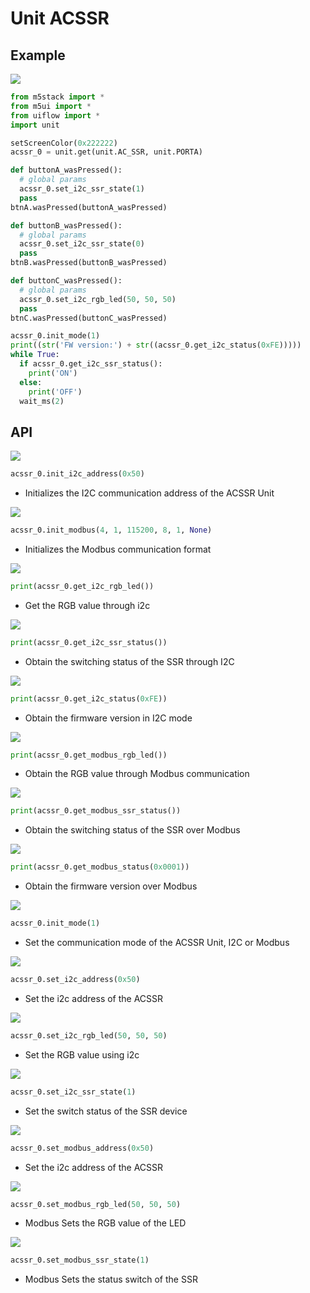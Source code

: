 # Unit ACSSR

## Example

<img class="blockly_svg" src="https://m5stack.oss-cn-shenzhen.aliyuncs.com/resource/docs/static/assets/img/uiflow/blockly/unit/acssr/uiflow_block_example.svg">

```python
from m5stack import *
from m5ui import *
from uiflow import *
import unit

setScreenColor(0x222222)
acssr_0 = unit.get(unit.AC_SSR, unit.PORTA)

def buttonA_wasPressed():
  # global params
  acssr_0.set_i2c_ssr_state(1)
  pass
btnA.wasPressed(buttonA_wasPressed)

def buttonB_wasPressed():
  # global params
  acssr_0.set_i2c_ssr_state(0)
  pass
btnB.wasPressed(buttonB_wasPressed)

def buttonC_wasPressed():
  # global params
  acssr_0.set_i2c_rgb_led(50, 50, 50)
  pass
btnC.wasPressed(buttonC_wasPressed)

acssr_0.init_mode(1)
print((str('FW version:') + str((acssr_0.get_i2c_status(0xFE)))))
while True:
  if acssr_0.get_i2c_ssr_status():
    print('ON')
  else:
    print('OFF')
  wait_ms(2)
```

## API

<img class="blockly_svg" src="https://m5stack.oss-cn-shenzhen.aliyuncs.com/resource/docs/static/assets/img/uiflow/blockly/unit/acssr/uiflow_block_unit_acssr_init_i2c_address.svg">

```python
acssr_0.init_i2c_address(0x50)
```

- Initializes the I2C communication address of the ACSSR Unit

<img class="blockly_svg" src="https://m5stack.oss-cn-shenzhen.aliyuncs.com/resource/docs/static/assets/img/uiflow/blockly/unit/acssr/uiflow_block_unit_acssr_init_modbus.svg">

```python
acssr_0.init_modbus(4, 1, 115200, 8, 1, None)
```

- Initializes the Modbus communication format

<img class="blockly_svg" src="https://m5stack.oss-cn-shenzhen.aliyuncs.com/resource/docs/static/assets/img/uiflow/blockly/unit/acssr/uiflow_block_unit_acssr_get_i2c_led.svg">

```python
print(acssr_0.get_i2c_rgb_led())
```

- Get the RGB value through i2c

<img class="blockly_svg" src="https://m5stack.oss-cn-shenzhen.aliyuncs.com/resource/docs/static/assets/img/uiflow/blockly/unit/acssr/uiflow_block_unit_acssr_get_i2c_ssr_status.svg">

```python
print(acssr_0.get_i2c_ssr_status())
```

- Obtain the switching status of the SSR through I2C

<img class="blockly_svg" src="https://m5stack.oss-cn-shenzhen.aliyuncs.com/resource/docs/static/assets/img/uiflow/blockly/unit/acssr/uiflow_block_unit_acssr_get_i2c_status.svg">

```python
print(acssr_0.get_i2c_status(0xFE))
```

- Obtain the firmware version in I2C mode

<img class="blockly_svg" src="https://m5stack.oss-cn-shenzhen.aliyuncs.com/resource/docs/static/assets/img/uiflow/blockly/unit/acssr/uiflow_block_unit_acssr_get_modbus_led.svg">

```python
print(acssr_0.get_modbus_rgb_led())
```

- Obtain the RGB value through Modbus communication

<img class="blockly_svg" src="https://m5stack.oss-cn-shenzhen.aliyuncs.com/resource/docs/static/assets/img/uiflow/blockly/unit/acssr/uiflow_block_unit_acssr_get_modbus_ssr_status.svg">

```python
print(acssr_0.get_modbus_ssr_status())
```

- Obtain the switching status of the SSR over Modbus

<img class="blockly_svg" src="https://m5stack.oss-cn-shenzhen.aliyuncs.com/resource/docs/static/assets/img/uiflow/blockly/unit/acssr/uiflow_block_unit_acssr_get_modbus_status.svg">

```python
print(acssr_0.get_modbus_status(0x0001))
```

- Obtain the firmware version over Modbus

<img class="blockly_svg" src="https://m5stack.oss-cn-shenzhen.aliyuncs.com/resource/docs/static/assets/img/uiflow/blockly/unit/acssr/uiflow_block_unit_acssr_select_mode.svg">

```python
acssr_0.init_mode(1)
```

- Set the communication mode of the ACSSR Unit, I2C or Modbus

<img class="blockly_svg" src="https://m5stack.oss-cn-shenzhen.aliyuncs.com/resource/docs/static/assets/img/uiflow/blockly/unit/acssr/uiflow_block_unit_acssr_set_i2c_address.svg">

```python
acssr_0.set_i2c_address(0x50)
```

- Set the i2c address of the ACSSR

<img class="blockly_svg" src="https://m5stack.oss-cn-shenzhen.aliyuncs.com/resource/docs/static/assets/img/uiflow/blockly/unit/acssr/uiflow_block_unit_acssr_set_i2c_rgb_led.svg">

```python
acssr_0.set_i2c_rgb_led(50, 50, 50)
```

- Set the RGB value using i2c

<img class="blockly_svg" src="https://m5stack.oss-cn-shenzhen.aliyuncs.com/resource/docs/static/assets/img/uiflow/blockly/unit/acssr/uiflow_block_unit_acssr_set_i2c_ssr_state.svg">

```python
acssr_0.set_i2c_ssr_state(1)
```

- Set the switch status of the SSR device

<img class="blockly_svg" src="https://m5stack.oss-cn-shenzhen.aliyuncs.com/resource/docs/static/assets/img/uiflow/blockly/unit/acssr/uiflow_block_unit_acssr_set_modbus_address.svg">

```python
acssr_0.set_modbus_address(0x50)
```

- Set the i2c address of the ACSSR

<img class="blockly_svg" src="https://m5stack.oss-cn-shenzhen.aliyuncs.com/resource/docs/static/assets/img/uiflow/blockly/unit/acssr/uiflow_block_unit_acssr_set_modbus_rgb_led.svg">

```python
acssr_0.set_modbus_rgb_led(50, 50, 50)
```

- Modbus Sets the RGB value of the LED

<img class="blockly_svg" src="https://m5stack.oss-cn-shenzhen.aliyuncs.com/resource/docs/static/assets/img/uiflow/blockly/unit/acssr/uiflow_block_unit_acssr_set_modbus_ssr_state.svg">

```python
acssr_0.set_modbus_ssr_state(1)
```

- Modbus Sets the status switch of the SSR
